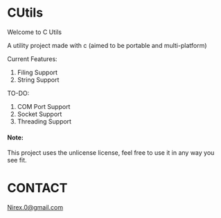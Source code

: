 # CUtils

Welcome to C Utils

A utility project made with c (aimed to be portable and multi-platform)

Current Features:

1) Filing Support
2) String Support

TO-DO:

1) COM Port Support 
2) Socket Support
3) Threading Support

#### Note:

This project uses the unlicense license, feel free to use it in any way you see fit.

# CONTACT

Nirex.0@gmail.com
